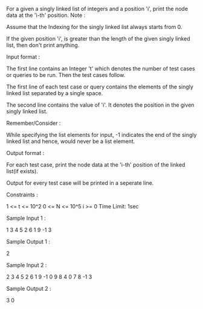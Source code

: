 For a given a singly linked list of integers and a position 'i', print the node data at the 'i-th' position.
 Note :

Assume that the Indexing for the singly linked list always starts from 0.

If the given position 'i',  is greater than the length of the given singly linked list, then don't print anything.

Input format :

The first line contains an Integer 't' which denotes the number of test cases or queries to be run. Then the test cases follow.

The first line of each test case or query contains the elements of the singly linked list separated by a single space.

The second line contains the value of 'i'. It denotes the position in the given singly linked list.

 Remember/Consider :

While specifying the list elements for input, -1 indicates the end of the singly linked list and hence, would never be a list element.

Output format :

For each test case, print the node data at the 'i-th' position of the linked list(if exists).

Output for every test case will be printed in a seperate line.

 Constraints :

1 <= t <= 10^2
0 <= N <= 10^5
i  >= 0
Time Limit: 1sec

Sample Input 1 :

1
3 4 5 2 6 1 9 -1
3

Sample Output 1 :

2

Sample Input 2 :

2
3 4 5 2 6 1 9 -1
0
9 8 4 0 7 8 -1
3

Sample Output 2 :

3
0

